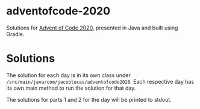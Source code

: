 # adventofcode-2020
Solutions for [Advent of Code 2020](https://adventofcode.com/2020), presented in Java and built using Gradle.

# Solutions
The solution for each day is in its own class under `/src/main/java/com/jacoblucas/adventofcode2020`. Each respective day has its own main method to run the solution for that day. 

The solutions for parts 1 and 2 for the day will be printed to stdout.
